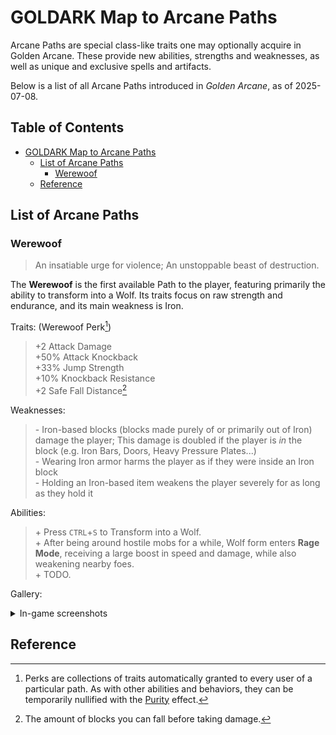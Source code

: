# GOLDARK Map to Arcane Paths

Arcane Paths are special class-like traits one may optionally acquire in Golden Arcane. These provide new abilities, strengths and weaknesses, as well as unique and exclusive spells and artifacts.

Below is a list of all Arcane Paths introduced in *Golden Arcane*, as of 2025-07-08.

## Table of Contents

- [GOLDARK Map to Arcane Paths](#goldark-map-to-arcane-paths)
  - [List of Arcane Paths](#list-of-arcane-paths)
    - [Werewoof](#werewoof)
  - [Reference](#reference)

## List of Arcane Paths

### Werewoof

> An insatiable urge for violence;
> An unstoppable beast of destruction.

The **Werewoof** is the first available Path to the player, featuring primarily the ability to transform into a Wolf. Its traits focus on raw strength and endurance, and its main weakness is Iron.

Traits: (Werewoof Perk[^perk])

> +2 Attack Damage  
> +50% Attack Knockback  
> +33% Jump Strength  
> +10% Knockback Resistance  
> +2 Safe Fall Distance[^fall]

Weaknesses:

> \- Iron-based blocks (blocks made purely of or primarily out of Iron) damage the player; This damage is doubled if the player is *in* the block (e.g. Iron Bars, Doors, Heavy Pressure Plates...)  
> \- Wearing Iron armor harms the player as if they were inside an Iron block  
> \- Holding an Iron-based item weakens the player severely for as long as they hold it

Abilities:

> \+ Press `CTRL`+`S` to Transform into a Wolf.  
> \+ After being around hostile mobs for a while, Wolf form enters **Rage Mode**, receiving a large boost in speed and damage, while also weakening nearby foes.  
> \+ TODO.

Gallery:

<details>

<summary>In-game screenshots</summary>

> Boop

![A wolf very, very close to the screen, facing the viewer.](./recipes/path/werewoof_close.png)

</details>

## Reference

[^perk]: Perks are collections of traits automatically granted to every user of a particular path. As with other abilities and behaviors, they can be temporarily nullified with the [Purity](./Effects.md#purity) effect.

[^fall]: The amount of blocks you can fall before taking damage.
